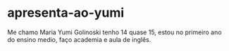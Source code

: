 # apresenta-ao-yumi
  Me chamo Maria Yumi Golinoski tenho 14 quase 15, estou no primeiro ano do ensino medio, faço academia e aula de inglês.
